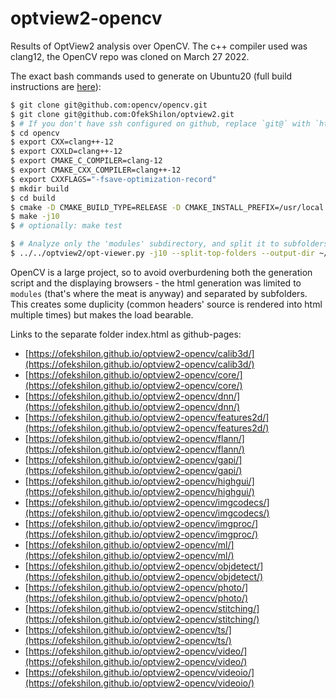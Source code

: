 # optview2-opencv
Results of OptView2 analysis over OpenCV. The c++ compiler used was clang12, the OpenCV repo was cloned on March 27 2022.


The exact bash commands used to generate on Ubuntu20 (full build instructions are [here](https://linuxize.com/post/how-to-install-opencv-on-ubuntu-18-04/#install-opencv-from-the-ubuntu-repository)):

```bash
$ git clone git@github.com:opencv/opencv.git
$ git clone git@github.com:OfekShilon/optview2.git
$ # If you don't have ssh configured on github, replace `git@` with `https://`
$ cd opencv
$ export CXX=clang++-12
$ export CXXLD=clang++-12
$ export CMAKE_C_COMPILER=clang-12
$ export CMAKE_CXX_COMPILER=clang++-12
$ export CXXFLAGS="-fsave-optimization-record"
$ mkdir build 
$ cd build
$ cmake -D CMAKE_BUILD_TYPE=RELEASE -D CMAKE_INSTALL_PREFIX=/usr/local -D INSTALL_C_EXAMPLES=OFF -D INSTALL_PYTHON_EXAMPLES=OFF -D OPENCV_GENERATE_PKGCONFIG=OFF -D BUILD_EXAMPLES=OFF ..
$ make -j10
$ # optionally: make test

$ # Analyze only the 'modules' subdirectory, and split it to subfolders to make memory requirements feasible:
$ ../../optview2/opt-viewer.py -j10 --split-top-folders --output-dir ~/html/opencv99 --source-dir .. ./modules
```

OpenCV is a large project, so to avoid overburdening both the generation script and the displaying browsers - the html generation was limited to `modules` (that's where the meat is anyway) and separated by subfolders.  This creates some duplicity (common headers' source is rendered into html multiple times) but makes the load bearable.

Links to the separate folder index.html as github-pages:

- [https://ofekshilon.github.io/optview2-opencv/calib3d/](https://ofekshilon.github.io/optview2-opencv/calib3d/)
- [https://ofekshilon.github.io/optview2-opencv/core/](https://ofekshilon.github.io/optview2-opencv/core/)
- [https://ofekshilon.github.io/optview2-opencv/dnn/](https://ofekshilon.github.io/optview2-opencv/dnn/)
- [https://ofekshilon.github.io/optview2-opencv/features2d/](https://ofekshilon.github.io/optview2-opencv/features2d/)
- [https://ofekshilon.github.io/optview2-opencv/flann/](https://ofekshilon.github.io/optview2-opencv/flann/)
- [https://ofekshilon.github.io/optview2-opencv/gapi/](https://ofekshilon.github.io/optview2-opencv/gapi/)
- [https://ofekshilon.github.io/optview2-opencv/highgui/](https://ofekshilon.github.io/optview2-opencv/highgui/)
- [https://ofekshilon.github.io/optview2-opencv/imgcodecs/](https://ofekshilon.github.io/optview2-opencv/imgcodecs/)
- [https://ofekshilon.github.io/optview2-opencv/imgproc/](https://ofekshilon.github.io/optview2-opencv/imgproc/)
- [https://ofekshilon.github.io/optview2-opencv/ml/](https://ofekshilon.github.io/optview2-opencv/ml/)
- [https://ofekshilon.github.io/optview2-opencv/objdetect/](https://ofekshilon.github.io/optview2-opencv/objdetect/)
- [https://ofekshilon.github.io/optview2-opencv/photo/](https://ofekshilon.github.io/optview2-opencv/photo/)
- [https://ofekshilon.github.io/optview2-opencv/stitching/](https://ofekshilon.github.io/optview2-opencv/stitching/)
- [https://ofekshilon.github.io/optview2-opencv/ts/](https://ofekshilon.github.io/optview2-opencv/ts/)
- [https://ofekshilon.github.io/optview2-opencv/video/](https://ofekshilon.github.io/optview2-opencv/video/)
- [https://ofekshilon.github.io/optview2-opencv/videoio/](https://ofekshilon.github.io/optview2-opencv/videoio/)
